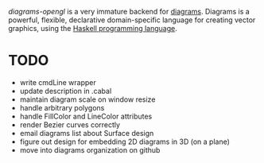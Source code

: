 _diagrams-opengl_ is a very immature backend for [diagrams].  Diagrams is a powerful,
flexible, declarative domain-specific language for creating vector graphics,
using the [Haskell programming language][haskell].

[diagrams]: http://projects.haskell.org/diagrams/
[haskell]: http://www.haskell.org/haskellwiki/Haskell

# TODO
- write cmdLine wrapper
- update description in .cabal
- maintain diagram scale on window resize
- handle arbitrary polygons
- handle FillColor and LineColor attributes
- render Bezier curves correctly
- email diagrams list about Surface design
- figure out design for embedding 2D diagrams in 3D (on a plane)
- move into diagrams organization on github
